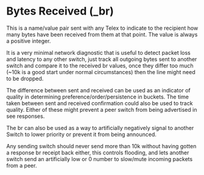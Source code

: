 Bytes Received (_br)
====================

This is a name/value pair sent with any Telex to indicate to the recipient how many bytes have been received from them at that point.  The value is always a positive integer.

It is a very minimal network diagnostic that is useful to detect packet loss and latency to any other switch, just track all outgoing bytes sent to another switch and compare it to the received br values, once they differ too much (~10k is a good start under normal circumstances) then the line might need to be dropped.

The difference between sent and received can be used as an indicator of quality in determining preference/order/persistence in buckets.  The time taken between sent and received confirmation could also be used to track quality.  Either of these might prevent a peer switch from being advertised in see responses.

The br can also be used as a way to artificially negatively signal to another Switch to lower priority or prevent it from being announced.

Any sending switch should never send more than 10k without having gotten a response br receipt back either, this controls flooding, and lets another switch send an artificially low or 0 number to slow/mute incoming packets from a peer.